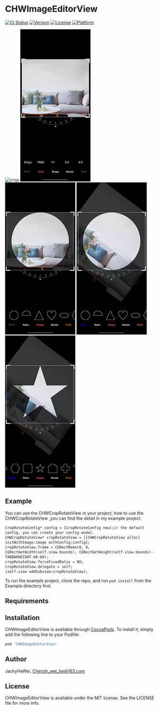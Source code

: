 # CHWImageEditorView

[![CI Status](https://img.shields.io/travis/JackyHeWei/CHWImageEditorView.svg?style=flat)](https://travis-ci.org/JackyHeWei/CHWImageEditorView)
[![Version](https://img.shields.io/cocoapods/v/CHWImageEditorView.svg?style=flat)](https://cocoapods.org/pods/CHWImageEditorView)
[![License](https://img.shields.io/cocoapods/l/CHWImageEditorView.svg?style=flat)](https://cocoapods.org/pods/CHWImageEditorView)
[![Platform](https://img.shields.io/cocoapods/p/CHWImageEditorView.svg?style=flat)](https://cocoapods.org/pods/CHWImageEditorView)

 ![crop](./cropRotate.gif)
 ![crop](./1.png)
 ![crop](./2.png)
 ![crop](./3.png)
 ![crop](./4.png)

## Example
You can use the CHWCropRotateView in your project, how to use the CHWCropRotateView ,you can find the detail in my example project.


    CropRotateConfig* config = [CropRotateConfig new];// the default config, you can create your config model.
    CHWCropRotateView* cropRotateView = [[CHWCropRotateView alloc] initWithImage:image withConfig:config];
    cropRotateView.frame = CGRectMake(0, 0, CGRectGetWidth(self.view.bounds), CGRectGetHeight(self.view.bounds)-TABBARHEIGHT-60-60);
    cropRotateView.forceFixedRatio = NO;
    cropRotateView.delegate = self;
    [self.view addSubview:cropRotateView];
    
    

To run the example project, clone the repo, and run `pod install` from the Example directory first.

## Requirements

## Installation

CHWImageEditorView is available through [CocoaPods](https://cocoapods.org). To install
it, simply add the following line to your Podfile:

```ruby
pod 'CHWImageEditorView'
```

## Author

JackyHeWei, Cherish_wei_he@163.com

## License

CHWImageEditorView is available under the MIT license. See the LICENSE file for more info.
